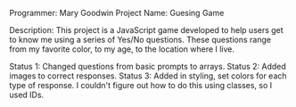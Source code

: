 Programmer: Mary Goodwin
Project Name: Guesing Game

Description: This project is a JavaScript game developed to help users get to know me using a series of Yes/No questions. These questions range from my favorite color, to my age, to the location where I live.

Status 1: Changed questions from basic prompts to arrays.
Status 2: Added images to correct responses.
Status 3: Added in styling, set colors for each type of response. I couldn't figure out how to do this using classes, so I used IDs.